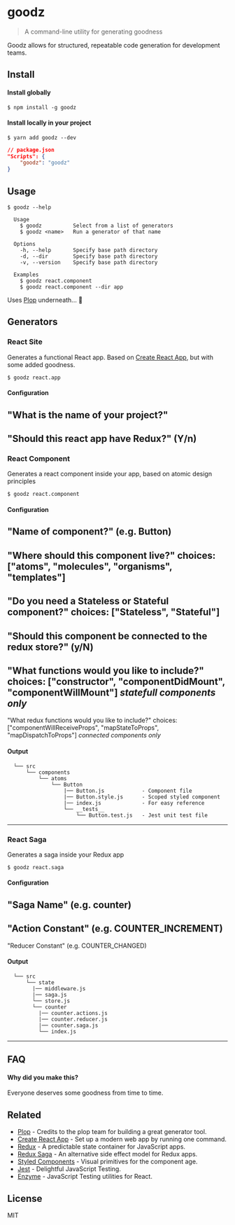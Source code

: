 # goodz
> A command-line utility for generating goodness

Goodz allows for structured, repeatable code generation for development teams.


## Install
#### Install globally

```
$ npm install -g goodz
```
#### Install locally in your project

```
$ yarn add goodz --dev
```
```json
// package.json
"Scripts": {
    "goodz": "goodz"
}
```


## Usage

```
$ goodz --help

  Usage
    $ goodz          Select from a list of generators
    $ goodz <name>   Run a generator of that name

  Options
    -h, --help       Specify base path directory
    -d, --dir        Specify base path directory
    -v, --version    Specify base path directory

  Examples
    $ goodz react.component
    $ goodz react.component --dir app
```
Uses [Plop](https://github.com/amwmedia/plop) underneath... :raised_hands:


## Generators

### React Site
Generates a functional React app.  Based on [Create React App](https://github.com/facebook/create-react-app), but with some added goodness.
```
$ goodz react.app
```
#### Configuration
"What is the name of your project?"
--
"Should this react app have Redux?" (Y/n)
---
### React Component
Generates a react component inside your app, based on atomic design principles
```
$ goodz react.component
```
#### Configuration
"Name of component?" (e.g. Button)
--
"Where should this component live?"
choices: ["atoms", "molecules", "organisms", "templates"]
--
"Do you need a Stateless or Stateful component?"
choices: ["Stateless", "Stateful"]
--
"Should this component be connected to the redux store?" (y/N)
--
"What functions would you like to include?"
choices: ["constructor", "componentDidMount", "componentWillMount"]
*statefull components only*
--
"What redux functions would you like to include?"
choices: ["componentWillReceiveProps", "mapStateToProps", "mapDispatchToProps"]
*connected components only*

#### Output
```
  └── src      
      └── components                
          └── atoms
              └── Button
                  |── Button.js            - Component file
                  |── Button.style.js      - Scoped styled component
                  |── index.js             - For easy reference
                  └── __tests__
                      └── Button.test.js   - Jest unit test file
```
---
### React Saga
Generates a saga inside your Redux app
```
$ goodz react.saga
```
#### Configuration
"Saga Name" (e.g. counter)
--
"Action Constant" (e.g. COUNTER_INCREMENT)
--
"Reducer Constant" (e.g. COUNTER_CHANGED)

#### Output
```
  └── src      
      └── state                
        |── middleware.js
        |── saga.js
        └── store.js
        └── counter                
          |── counter.actions.js
          |── counter.reducer.js
          |── counter.saga.js
          └── index.js
```
---
## FAQ

#### Why did you make this?

Everyone deserves some goodness from time to time.


## Related

- [Plop](https://github.com/amwmedia/plop) - Credits to the plop team for building a great generator tool.
- [Create React App](https://github.com/facebook/create-react-app) - Set up a modern web app by running one command.
- [Redux](https://github.com/reduxjs/redux) - A predictable state container for JavaScript apps.
- [Redux Saga](https://github.com/redux-saga/redux-saga/) - An alternative side effect model for Redux apps.
- [Styled Components](https://github.com/styled-components) - Visual primitives for the component age.
- [Jest](https://github.com/facebook/jest) - Delightful JavaScript Testing.
- [Enzyme](https://github.com/airbnb/enzyme) - JavaScript Testing utilities for React.


## License

MIT